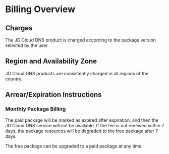 # Billing Overview
## Charges

The JD Cloud DNS product is charged according to the package version selected by the user.

## Region and Availability Zone

JD Cloud DNS products are consistently charged in all regions of the country.

## Arrear/Expiration Instructions

### Monthly Package Billing
The paid package will be marked as expired after expiration, and then the JD Cloud DNS service will not be available. If the fee is not renewed within 7 days, the package resources will be degraded to the free package after 7 days.

The free package can be upgraded to a paid package at any time.




